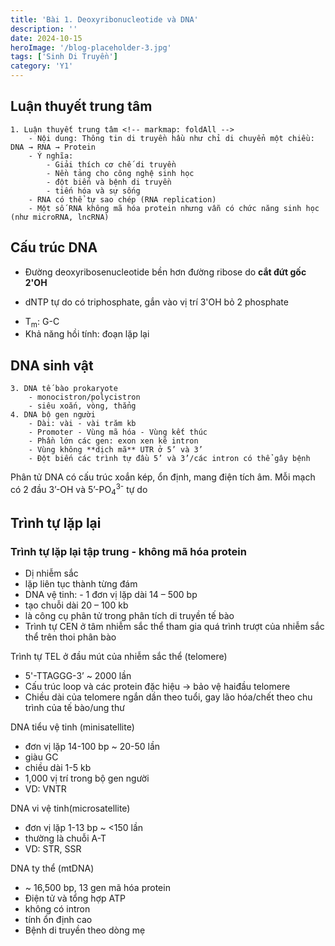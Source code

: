 ```yaml
---
title: 'Bài 1. Deoxyribonucleotide và DNA'
description: ''
date: 2024-10-15
heroImage: '/blog-placeholder-3.jpg'
tags: ['Sinh Di Truyền']
category: 'Y1'
---
```


## Luận thuyết trung tâm

```markmap
1. Luận thuyết trung tâm <!-- markmap: foldAll -->
    - Nội dung: Thông tin di truyền hầu như chỉ di chuyển một chiều: DNA → RNA → Protein
    - Ý nghĩa:
        - Giải thích cơ chế di truyền
        - Nền tảng cho công nghệ sinh học
        - đột biến và bệnh di truyền
        - tiến hóa và sự sống
    - RNA có thể tự sao chép (RNA replication)
    - Một số RNA không mã hóa protein nhưng vẫn có chức năng sinh học (như microRNA, lncRNA)
```

## Cấu trúc DNA

* Đường deoxyribosenucleotide bền hơn đường ribose do __cắt đứt gốc 2'OH__

* dNTP tự do có triphosphate, gắn vào vị trí 3'OH bỏ 2 phosphate

<!-- - Khung xườn mạch đơn: đường - các góc phosphate -->
* T<sub>m</sub>: G-C
* Khả năng hồi tính: đoạn lặp lại

## DNA sinh vật

```markmap
3. DNA tế bào prokaryote
    - monocistron/polycistron
    - siêu xoắn, vòng, thẳng
4. DNA bộ gen người
    - Dài: vài - vài trăm kb
    - Promoter - Vùng mã hóa - Vùng kết thúc
    - Phần lớn các gen: exon xen kẽ intron
    - Vùng không **dịch mã** UTR ở 5’ và 3’
    - Đột biến các trình tự đầu 5’ và 3’/các intron có thể gây bệnh
```

Phân tử DNA có cấu trúc xoắn kép, ổn định, mang điện tích âm. Mỗi mạch có 2 đầu 3’-OH và 5’-PO<sub>4</sub><sup>3-</sup>
tự do

## Trình tự lặp lại

### Trình tự lặp lại tập trung - không mã hóa protein

* Dị nhiễm sắc
* lặp liên tục thành từng đám
* DNA vệ tinh: - 1 đơn vị lặp dài 14 – 500 bp
* tạo chuỗi dài 20 – 100 kb
* là công cụ phân tử trong phân tích di truyền tế bào
* Trình tự CEN ở tâm nhiễm sắc thể tham gia quá trình
  trượt của nhiễm sắc thể trên thoi phân bào

Trình tự TEL ở đầu mút của nhiễm sắc thể (telomere)

* 5'-TTAGGG-3’ ~ 2000 lần
* Cấu trúc loop và các protein đặc hiệu $\to$ bảo vệ haiđầu telomere
* Chiều dài của telomere ngắn dần theo tuổi, gay lão hóa/chết theo chu trình của tế bào/ung thư

DNA tiểu vệ tinh (minisatellite)

* đơn vị lặp 14-100 bp ~ 20-50 lần
* giàu GC
* chiều dài 1-5 kb
* 1,000 vị trí trong bộ gen người
* VD: VNTR

DNA vi vệ tinh(microsatellite)

* đơn vị lặp 1-13 bp ~ <150 lần
* thường là chuỗi A-T
* VD: STR, SSR

DNA ty thể (mtDNA)

* ~ 16,500 bp, 13 gen mã hóa protein
* Điện tử và tổng hợp ATP
* không có intron
* tính ổn định cao
* Bệnh di truyền theo dòng mẹ

